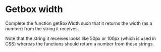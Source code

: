 # Getbox width

Complete the function getBoxWidth such that it returns the width (as a number) from the string it receives.

Note that the string it receives looks like 50px or 100px (which is used in CSS) whereas the functions should return a number from these strings.
